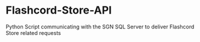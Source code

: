# Flashcord-Store-API
Python Script communicating with the SGN SQL Server to deliver Flashcord Store related requests
